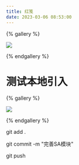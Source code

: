 ```yaml
---
title: 红笺
date: 2023-03-06 08:53:00
---
```

{% gallery %}



![](http://m.qpic.cn/psc?/V51qeHr30Nrqd10m73MG48Lk2l2p4UxC/ruAMsa53pVQWN7FLK88i5klQKG4o*Qufknr6*tp01FE4qEY4o68pTHiaykJMSMmPH2T4K03h1zHG41.v.z2L*NVLm1LzyCkb1EFRJmHJ9AY!/b&bo=VQhABlUIQAYBJwA!&rf=viewer_4&t=5)

{% endgallery %}

# 测试本地引入
{% gallery %}

![](test.png)

{% endgallery %}

git add .

git commit -m "完善SA模块"

git push
